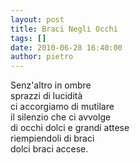 ```yaml
---
layout: post
title: Braci Negli Occhi
tags: []
date: 2010-06-28 16:40:00
author: pietro
---
```

Senz'altro in ombre<br/>sprazzi di lucidità<br/>ci accorgiamo di mutilare<br/>il silenzio che ci avvolge<br/>di occhi dolci e grandi attese<br/>riempiendoli di braci<br/>dolci braci accese.
